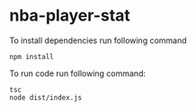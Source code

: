 # nba-player-stat

To install dependencies run following command

    npm install

To run code run following command:

    tsc
    node dist/index.js


